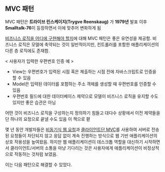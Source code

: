 ## MVC 패턴
MVC 패턴은 **트라이브 린스케이지(Trygve Reenskaug)** 가 **1979년** 발표
이후 **Smalltalk-76**이 등장하면서 이에 맞추어 변화하게 됨

<u>비즈니스 로직을 어디에 구현해야 할지</u>에 대해 MVC 패턴은 좋은 유연성을 제공함.
비즈니스 로직은 모델에 축약되는 것이 일반적이지만, 컨트롤러를 포함한 애플리케이션의 다른 층 로직에도 존재함.

< 사용자가 입력한 우편번호 인증 예 >
* View는 우편번호가 입력된 시점 혹은 제출하는 시점 전에 자바스크립트로 인증을 할 수 있음
* Model은 입력된 데이터를 포함하는 주소 객체를 생성할 때 우편번호를 인증할 수 있음
* 우편번호 필드에 대한 데이터베이스 제약으로 모델이 비즈니스 로직을 유지할 수도 있지만 좋은 습관은 아님
  
어떤 것이 비즈니스 로직을 구성하는지 정의하기 힘들고 
대다수 상황에서 이전 제약들을 단 하나의 요청으로 끝낼 수도 있음
이 책으로 펻

몇 년 동안 개발자들은 <u>비동기식 웹 요청</u>과 <u>클라이언트단 MVC</u>를 사용하여 
서버로 전송된 요청들이 차단되지 않고 응답 없이 계속 진행하는 방식으로 웹 기반 애플리케이션의 상호 작용성을 높여왔음.
하지만 웹 애플리케이션이 데스크톱 역할을 대신하기 시작하면서 클라이언트/서버의 소통을 마냥 기다리는 것은 사용자에게 애플리케이션이 비정상적으로 작동하는 것처럼 보였음.

이는 다음 패턴으로 해결할 수 있었다.
